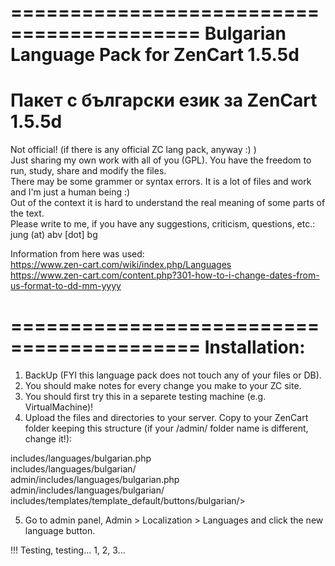 ==========================================
Bulgarian Language Pack for ZenCart 1.5.5d
==========================================
Пакет с български език за ZenCart 1.5.5d
==========================================


Not official! (if there is any official ZC lang pack, anyway :) )  
Just sharing my own work with all of you (GPL). You have the freedom to run, study, share and modify the files.  
There may be some grammer or syntax errors. It is a lot of files and work and I'm just a human being :)  
Out of the context it is hard to understand the real meaning of some parts of the text.  
Please write to me, if you have any suggestions, criticism, questions, etc.: jung (at) abv [dot] bg

Information from here was used:  
https://www.zen-cart.com/wiki/index.php/Languages  
https://www.zen-cart.com/content.php?301-how-to-i-change-dates-from-us-format-to-dd-mm-yyyy

==========================================
Installation:
==========================================

1. BackUp (FYI this language pack does not touch any of your files or DB).
2. You should make notes for every change you make to your ZC site.
3. You should first try this in a separete testing machine (e.g. VirtualMachine)!
4. Upload the files and directories to your server. Copy to your ZenCart folder keeping this structure (if your /admin/ folder name is different, change it!):

 includes/languages/bulgarian.php  
 includes/languages/bulgarian/  
 admin/includes/languages/bulgarian.php  
 admin/includes/languages/bulgarian/  
 includes/templates/template_default/buttons/bulgarian/>  

5. Go to admin panel, Admin > Localization > Languages and click the new language button.

!!! Testing, testing... 1, 2, 3...

